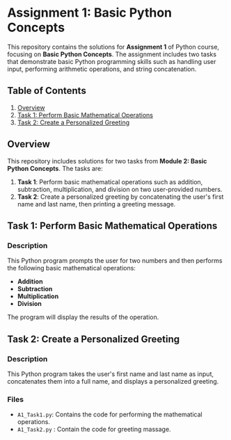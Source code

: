 # Assignment 1: Basic Python Concepts

This repository contains the solutions for **Assignment 1** of Python course, focusing on **Basic Python Concepts**. The assignment includes two tasks that demonstrate basic Python programming skills such as handling user input, performing arithmetic operations, and string concatenation.

## Table of Contents
1. [Overview](#overview)
2. [Task 1: Perform Basic Mathematical Operations](#task-1-perform-basic-mathematical-operations)
3. [Task 2: Create a Personalized Greeting](#task-2-create-a-personalized-greeting)


## Overview

This repository includes solutions for two tasks from **Module 2: Basic Python Concepts**. The tasks are:

1. **Task 1**: Perform basic mathematical operations such as addition, subtraction, multiplication, and division on two user-provided numbers.
2. **Task 2**: Create a personalized greeting by concatenating the user's first name and last name, then printing a greeting message.

## Task 1: Perform Basic Mathematical Operations

### Description
This Python program prompts the user for two numbers and then performs the following basic mathematical operations:
- **Addition**
- **Subtraction**
- **Multiplication**
- **Division**

The program will display the results of the operation.

## Task 2: Create a Personalized Greeting

### Description
This Python program takes the user's first name and last name as input, concatenates them into a full name, and displays a personalized greeting.

### Files
- `A1_Task1.py`: Contains the code for performing the mathematical operations.
- `A1_Task2.py` : Contain the code for greeting massage.
